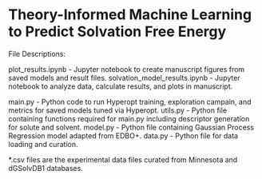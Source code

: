 # Theory-Informed Machine Learning to Predict Solvation Free Energy

File Descriptions:

plot_results.ipynb - Jupyter notebook to create manuscript figures from saved models and result files. 
solvation_model_results.ipynb - Jupyter notebook to analyze data, calculate results, and plots in manuscript.

main.py - Python code to run Hyperopt training, exploration campain, and metrics for saved models tuned via Hyperopt.
utils.py - Python file containing functions required for main.py including descriptor generation for solute and solvent.
model.py - Python file containing Gaussian Process Regression model adapted from EDBO+.
data.py - Python file for data loading and curation.

*.csv files are the experimental data files curated from Minnesota and dGSolvDB1 databases. 
